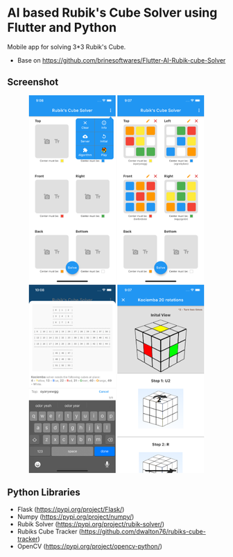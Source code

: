 # AI based Rubik's Cube Solver using Flutter and Python

Mobile app for solving 3*3 Rubik's Cube.
 - Base on https://github.com/brinesoftwares/Flutter-AI-Rubik-cube-Solver

## Screenshot

 <p align="center">
  <img src="https://github.com/docbohanh/Flutter-AI-Rubik-cube-Solver/blob/master/screenshots/ss1.png?raw=true" width="200" >
  <img src="https://github.com/docbohanh/Flutter-AI-Rubik-cube-Solver/blob/master/screenshots/ss2.png?raw=true" width="200" >
  <img src="https://github.com/docbohanh/Flutter-AI-Rubik-cube-Solver/blob/master/screenshots/ss3.png?raw=true" width="200" >
  <img src="https://github.com/docbohanh/Flutter-AI-Rubik-cube-Solver/blob/master/screenshots/ss4.png?raw=true" width="200" >
</p>

## Python Libraries

  - Flask (https://pypi.org/project/Flask/)
  - Numpy (https://pypi.org/project/numpy/)
  - Rubik Solver (https://pypi.org/project/rubik-solver/)
  - Rubiks Cube Tracker (https://github.com/dwalton76/rubiks-cube-tracker)
  - OpenCV (https://pypi.org/project/opencv-python/)
 
